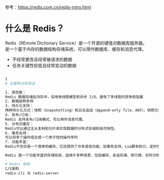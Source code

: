 参考：https://redis.com.cn/redis-intro.html

# 什么是 Redis？
Redis（REmote DIctionary Service）是一个开源的键值对数据库服务器。  
是一个基于内存的数据结构存储系统，可以用作数据库、缓存和消息代理。
- 不经常更改且经常被请求的数据
- 任务关键性较低且经常变动的数据
````sh

1
# 主要特点和用途

1. 高性能：  
Redis 数据存储在内存中，采用单线程模型和异步 I/O，避免了多线程的竞争和阻塞
2. 数据结构多样
3. 持久化支持：  
两种持久化方式：快照（Snapshotting）和日志追加（Append-only file，AOF）。快照方式将 Redis 内存数据以二进制格式写入磁盘，而 AOF 则通过追加记录 Redis 的操作命令来实现持久化。
4. 发布/订阅：   
Redis 支持发布/订阅模式，可以用作消息代理。
5. 分布式缓存：  
Redis可以通过主从复制和分片来实现数据的分布式存储和高可用性。
6. 事务支持：    
可以将多个操作组合成一个原子性的操作序列
7. 功能丰富:    
Redis不仅仅是一个简单的缓存，它还提供了许多其他功能，如事务支持、Lua脚本执行、定时任务、原子操作等。

Redis 是一个功能丰富的存储系统，适用于多种场景，包括缓存、会话存储、排行榜、实时分析等。

# Redis 架构
C/S架构     
redis-cli 与 redis-server